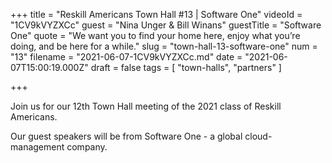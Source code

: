 +++
title = "Reskill Americans Town Hall #13 | Software One"
videoId = "1CV9kVYZXCc"
guest = "Nina Unger & Bill Winans"
guestTitle = "Software One"
quote = "We want you to find your home here, enjoy what you’re doing, and be here for a while."
slug = "town-hall-13-software-one"
num = "13"
filename = "2021-06-07-1CV9kVYZXCc.md"
date = "2021-06-07T15:00:19.000Z"
draft = false
tags = [ "town-halls", "partners" ]

+++

Join us for our 12th Town Hall meeting of the 2021 class of Reskill Americans.

Our guest speakers will be from Software One - a global cloud-management company.
